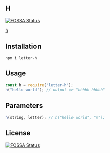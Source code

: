 ## H
[![FOSSA Status](https://app.fossa.com/api/projects/git%2Bgithub.com%2FYunichie%2Fletter-h.svg?type=shield)](https://app.fossa.com/projects/git%2Bgithub.com%2FYunichie%2Fletter-h?ref=badge_shield)


[h](https://www.npmjs.com/package/letter-h)

## Installation
```
npm i letter-h
```

## Usage
```js
const h = require("letter-h");
h("hello world"); // output => "hhhhh hhhhh"
```

## Parameters
```js
h(string, letter); // h("hello world", "m");
```


## License
[![FOSSA Status](https://app.fossa.com/api/projects/git%2Bgithub.com%2FYunichie%2Fletter-h.svg?type=large)](https://app.fossa.com/projects/git%2Bgithub.com%2FYunichie%2Fletter-h?ref=badge_large)
